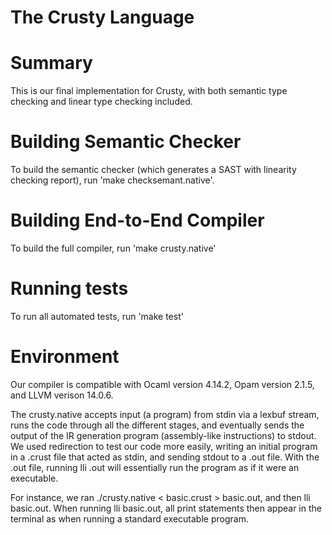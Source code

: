 # The Crusty Language 

# Summary 
This is our final implementation for Crusty, with both semantic type checking and linear type checking included. 

# Building Semantic Checker
To build the semantic checker (which generates a SAST with linearity checking report), run 
'make checksemant.native'. 

# Building End-to-End Compiler
To build the full compiler, run 'make crusty.native' 

# Running tests
To run all automated tests, run 'make test'

# Environment
Our compiler is compatible with Ocaml version 4.14.2, Opam version 2.1.5, and 
LLVM verison 14.0.6. 

The crusty.native accepts input (a program) from stdin via a lexbuf stream, runs the code through all the different stages, and eventually sends the output of the IR generation program (assembly-like instructions) to stdout. We used redirection to test our code more easily, writing an initial program in a .crust file that acted as stdin, and sending stdout to a .out file. With the .out file, running lli .out will essentially run the program as if it were an executable. 

For instance, we ran ./crusty.native < basic.crust > basic.out, and then lli basic.out. When running lli basic.out, all print statements then appear in the terminal as when running a standard executable program. 